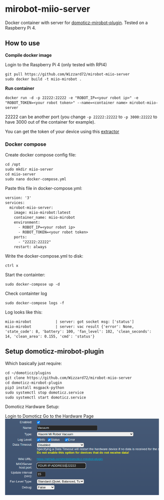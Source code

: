 # mirobot-miio-server

Docker container with server for [domoticz-mirobot-plugin](https://github.com/Wizzard72/mirobot-miio-server).
Tested on a Raspberry Pi 4.

## How to use
**Compile docker image**

Login to the Raspberry Pi 4 (only tested with RPI4)
```
git pull https://github.com/Wizzard72/mirobot-miio-server
sudo docker build -t miio-mirobot .
```
**Run container**
```
docker run -d -p 22222:22222 -e "ROBOT_IP=<your robot ip>" -e "ROBOT_TOKEN=<your robot token>" --name=<container name> mirobot-miio-server
```

22222 can be another port (you change `-p 22222:22222` to `-p 3000:22222` to have 3000 out of the container for example).

You can get the token of your device using this [extractor](https://github.com/PiotrMachowski/Xiaomi-cloud-tokens-extractor)

### Docker compose

Create docker compose config file:
```
cd /opt
sudo mkdir miio-server
cd miio-server
sudo nano docker-compose.yml
```

Paste this file in docker-compose.yml:
```
version: '3'
services:
  mirobot-miio-server:
    image: miio-mirobot:latest
    container_name: miio-mirobot
    environment:
      - ROBOT_IP=<your robot ip>
      - ROBOT_TOKEN=<your robot token>
    ports:
      - "22222:22222"
    restart: always
```

Write the docker-compose.yml to disk:
```
ctrl x
```

Start the containter:
```
sudo docker-compose up -d
```

Check containter log
```
sudo docker-compose logs -f
```

Log looks like this:
```
miio-mirobot           | server: got socket msg: ['status']
miio-mirobot           | server: vac result {'error': None, 'state_code': 8, 'battery': 100, 'fan_level': 102, 'clean_seconds': 14, 'clean_area': 0.155, 'cmd': 'status'}
```

## Setup domoticz-mirobot-plugin

Which basically just require:
```
cd ~/domoticz/plugins
git clone https://github.com/Wizzard72/mirobot-miio-server
cd domoticz-mirobot-plugin 
pip3 install msgpack-python
sudo systemctl stop domoticz.service
sudo systemctl start domoticz.service
```

Domoticz Hardware Setup:

  Login to Domoticz
  Go to the Hardware Page
  ![ble_tag](https://raw.githubusercontent.com/Wizzard72/mirobot-miio-server/master/image/VacuumHardware.png)



